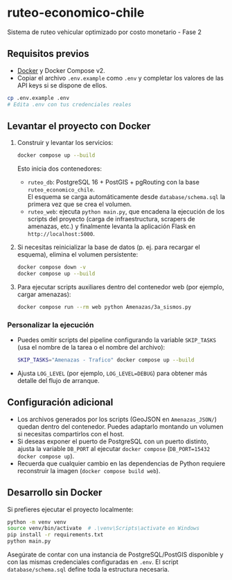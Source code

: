 # ruteo-economico-chile
Sistema de ruteo vehicular optimizado por costo monetario - Fase 2

## Requisitos previos

- [Docker](https://docs.docker.com/get-docker/) y Docker Compose v2.
- Copiar el archivo `.env.example` como `.env` y completar los valores de las API keys si se dispone de ellos.

```bash
cp .env.example .env
# Edita .env con tus credenciales reales
```

## Levantar el proyecto con Docker

1. Construir y levantar los servicios:

   ```bash
   docker compose up --build
   ```

   Esto inicia dos contenedores:
   - `ruteo_db`: PostgreSQL 16 + PostGIS + pgRouting con la base `ruteo_economico_chile`.  
     El esquema se carga automáticamente desde `database/schema.sql` la primera vez que se crea el volumen.
   - `ruteo_web`: ejecuta `python main.py`, que encadena la ejecución de los scripts del proyecto (carga de infraestructura, scrapers de amenazas, etc.) y finalmente levanta la aplicación Flask en `http://localhost:5000`.

2. Si necesitas reinicializar la base de datos (p. ej. para recargar el esquema), elimina el volumen persistente:

   ```bash
   docker compose down -v
   docker compose up --build
   ```

3. Para ejecutar scripts auxiliares dentro del contenedor web (por ejemplo, cargar amenazas):

   ```bash
   docker compose run --rm web python Amenazas/3a_sismos.py
   ```

### Personalizar la ejecución

- Puedes omitir scripts del pipeline configurando la variable `SKIP_TASKS` (usa el nombre de la tarea o el nombre del archivo):

  ```bash
  SKIP_TASKS="Amenazas - Trafico" docker compose up --build
  ```

- Ajusta `LOG_LEVEL` (por ejemplo, `LOG_LEVEL=DEBUG`) para obtener más detalle del flujo de arranque.

## Configuración adicional

- Los archivos generados por los scripts (GeoJSON en `Amenazas_JSON/`) quedan dentro del contenedor. Puedes adaptarlo montando un volumen si necesitas compartirlos con el host.
- Si deseas exponer el puerto de PostgreSQL con un puerto distinto, ajusta la variable `DB_PORT` al ejecutar `docker compose` (`DB_PORT=15432 docker compose up`).
- Recuerda que cualquier cambio en las dependencias de Python requiere reconstruir la imagen (`docker compose build web`).

## Desarrollo sin Docker

Si prefieres ejecutar el proyecto localmente:

```bash
python -m venv venv
source venv/bin/activate  # .\venv\Scripts\activate en Windows
pip install -r requirements.txt
python main.py
```

Asegúrate de contar con una instancia de PostgreSQL/PostGIS disponible y con las mismas credenciales configuradas en `.env`. El script `database/schema.sql` define toda la estructura necesaria.
